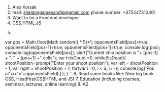 1. Alex Korsak
2. mail: sheldongamesandlp@gmail.com
   phone number: +375447310401
3. Want to be a Frontend developer
4. CSS,HTML,JS
5. ```var isDead=false;
var pos = Math.floor(Math.random() * 5)+1;
opponentsField[pos]=true;
opponentsField[pos-1]=true;
opponentsField[pos+1]=true;
console.log(pos);
console.log(opponentsField[pos]);
alert("Current ship position is "+ [pos-1] + "-" + [pos+1] +" cells");
var hitsCount =0;
while(!isDead){
  shootPosition=prompt("Enter your shoot position");
  var left = shootPosition - 1;
  var right = shootPosition + 1;
  for(var i =0; i < 6; i++){
    console.log('Pos at'+i+'='+opponentsField[i] );
  }```
6. Read some books like: New big book CSS, Headfirst(CSSHTML and JS)
7. Education (including courses, seminars, lectures, online learning)
8. A2
